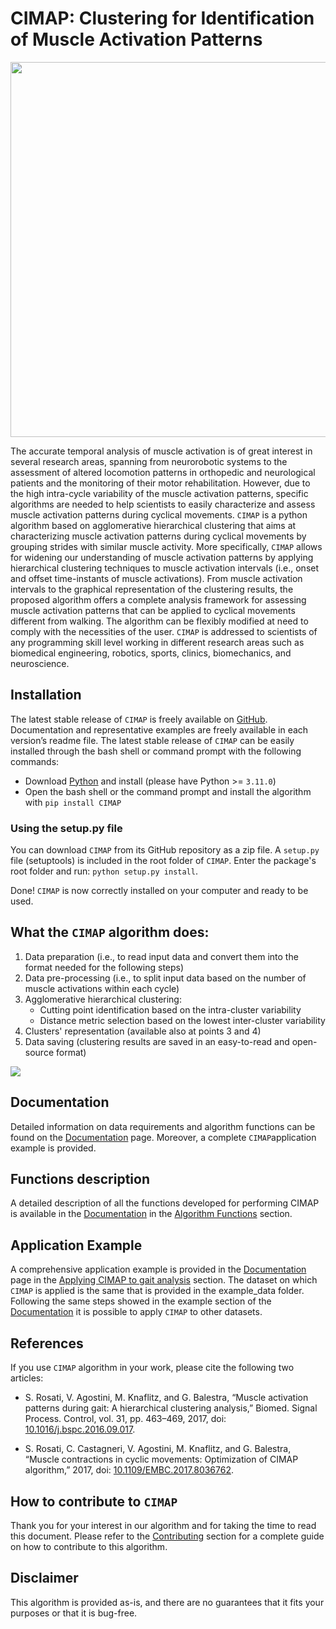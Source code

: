 # CIMAP: Clustering for Identification of Muscle Activation Patterns

<img  src="https://github.com/marcoghislieri/CIMAP/blob/main/docs/source/_static/Logo.png" width="600"/>

The accurate temporal analysis of muscle activation is of great interest in several research areas, spanning from neurorobotic systems to the assessment of altered locomotion patterns in orthopedic and neurological patients and the monitoring of their motor rehabilitation. However, due to the high intra-cycle variability of the muscle activation patterns, specific algorithms are needed to help scientists to easily characterize and assess muscle activation patterns during cyclical movements. ```CIMAP``` is a python algorithm based on agglomerative hierarchical clustering that aims at characterizing muscle activation patterns during cyclical movements by grouping strides with similar muscle activity. More specifically, ```CIMAP``` allows for widening our understanding of muscle activation patterns by applying hierarchical clustering techniques to muscle activation intervals (i.e., onset and offset time-instants of muscle activations). From muscle activation intervals to the graphical representation of the clustering results, the proposed algorithm offers a complete analysis framework for assessing muscle activation patterns that can be applied to cyclical movements different from walking. The algorithm can be flexibly modified at need to comply with the necessities of the user. ```CIMAP``` is addressed to scientists of any programming skill level working in different research areas such as biomedical engineering, robotics, sports, clinics, biomechanics, and neuroscience.

## Installation
The latest stable release of ```CIMAP``` is freely available on [GitHub](https://github.com/marcoghislieri/CIMAP). Documentation and representative examples are freely available in each version’s readme file. The latest stable release of ```CIMAP``` can be easily installed through the bash shell or command prompt with the following commands:

-	Download [Python]( https://www.python.org/downloads/) and install (please have Python >= ```3.11.0```)
-	Open the bash shell or the command prompt and install the algorithm with ```pip install CIMAP```

### Using the setup.py file
You can download ```CIMAP``` from its GitHub repository as a zip file. A ```setup.py``` file (setuptools) is included in the root folder of ```CIMAP```. Enter the package's
root folder and run: ```python setup.py install```.

Done! ```CIMAP``` is now correctly installed on your computer and ready to be used.

## What the ```CIMAP``` algorithm does:
1.	Data preparation (i.e., to read input data and convert them into the format needed for the following steps)
2.	Data pre-processing (i.e., to split input data based on the number of muscle activations within each cycle)
3.	Agglomerative hierarchical clustering:
      -	Cutting point identification based on the intra-cluster variability
      -	Distance metric selection based on the lowest inter-cluster variability
4.	Clusters' representation (available also at points 3 and 4)
5.	Data saving (clustering results are saved in an easy-to-read and open-source format)

<img  src="https://github.com/marcoghislieri/CIMAP/blob/main/docs/source/_static/CIMAPworkflow.png"/>

## Documentation
Detailed information on data requirements and algorithm functions can be found on the [Documentation](https://marcoghislieri.github.io/CIMAP/index.html) page. Moreover, a complete ``CIMAP``application example is provided.

## Functions description
A detailed description of all the functions developed for performing CIMAP is available in the [Documentation](https://marcoghislieri.github.io/CIMAP/index.html) in the [Algorithm Functions](https://marcoghislieri.github.io/CIMAP/CIMAP.html) section.

## Application Example
A comprehensive application example is provided in the [Documentation](https://marcoghislieri.github.io/CIMAP/index.html) page in the [Applying CIMAP to gait analysis](https://marcoghislieri.github.io/CIMAP/example.html) section. The dataset on which ```CIMAP``` is applied is the same that is provided in the example_data folder. Following the same steps showed in the example section of the [Documentation](https://marcoghislieri.github.io/CIMAP/index.html) it is possible to apply ```CIMAP``` to other datasets.

## References
If you use ```CIMAP``` algorithm in your work, please cite the following two articles:

- S. Rosati, V. Agostini, M. Knaflitz, and G. Balestra, “Muscle activation patterns during gait: A hierarchical clustering analysis,” Biomed. Signal Process. Control, vol. 31, pp. 463–469, 2017, doi: [10.1016/j.bspc.2016.09.017](https://doi.org/10.1016/j.bspc.2016.09.017).

- S. Rosati, C. Castagneri, V. Agostini, M. Knaflitz, and G. Balestra, “Muscle contractions in cyclic movements: Optimization of CIMAP algorithm,” 2017, doi: [10.1109/EMBC.2017.8036762](https://doi.org/10.1109/EMBC.2017.8036762).


## How to contribute to ``CIMAP``
Thank you for your interest in our algorithm and for taking the time to read this document. Please refer to the [Contributing]( https://marcoghislieri.github.io/CIMAP/contribution.html) section for a complete guide on how to contribute to this algorithm.

## Disclaimer
This algorithm is provided as-is, and there are no guarantees that it fits your purposes or that it is bug-free.
